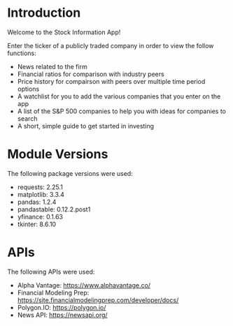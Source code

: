 Introduction
============

Welcome to the Stock Information App!

Enter the ticker of a publicly traded company in order to view the follow functions:
* News related to the firm
* Financial ratios for comparison with industry peers
* Price history for compairson with peers over multiple time period options
* A watchlist for you to add the various companies that you enter on the app
* A list of the S&P 500 companies to help you with ideas for companies to search
* A short, simple guide to get started in investing

Module Versions
============

The following package versions were used:
* requests: 2.25.1
* matplotlib: 3.3.4
* pandas: 1.2.4
* pandastable: 0.12.2.post1
* yfinance: 0.1.63
* tkinter: 8.6.10

APIs
============

The following APIs were used:
* Alpha Vantage: https://www.alphavantage.co/
* Financial Modeling Prep: https://site.financialmodelingprep.com/developer/docs/
* Polygon.IO: https://polygon.io/
* News API: https://newsapi.org/